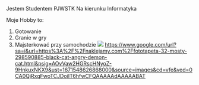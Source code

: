 Jestem Studentem PJWSTK
Na kierunku Informatyka

Moje Hobby to:

1. Gotowanie
2. Granie w gry
3. Majsterkować przy samochodzie
![](C:/Users/s27094/AppData/Local/Temp/1000_F_298590885_hEOyoEVzK51KrhN9gnZMR1wVngkGOaFv.jpg)
   https://www.google.com/url?sa=i&url=https%3A%2F%2Fnaklejamy.com%2Ffototapeta-32-mosty-298590885-black-cat-angry-demon-cat.html&psig=AOvVaw2HGRscHNyoZ-9HnkuxNKX9&ust=1671548626868000&source=images&cd=vfe&ved=0CA0QjRxqFwoTCJDoiIT6hfwCFQAAAAAdAAAAABAT


